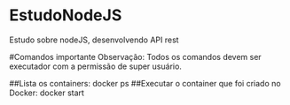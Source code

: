 # EstudoNodeJS
Estudo sobre nodeJS, desenvolvendo API rest

#Comandos importante
Observação: Todos os comandos devem ser executador com a permissão de super usuário.

##Lista os containers: docker ps
##Executar o container que foi criado no Docker: docker start <ID do Container>
